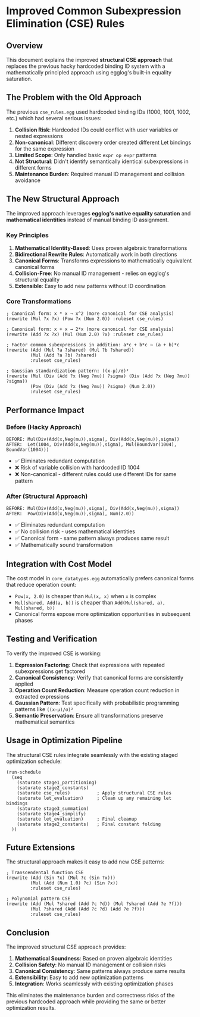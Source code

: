 # Improved Common Subexpression Elimination (CSE) Rules

## Overview

This document explains the improved **structural CSE approach** that replaces the previous hacky hardcoded binding ID system with a mathematically principled approach using egglog's built-in equality saturation.

## The Problem with the Old Approach

The previous `cse_rules.egg` used hardcoded binding IDs (1000, 1001, 1002, etc.) which had several serious issues:

1. **Collision Risk**: Hardcoded IDs could conflict with user variables or nested expressions
2. **Non-canonical**: Different discovery order created different Let bindings for the same expression  
3. **Limited Scope**: Only handled basic `expr op expr` patterns
4. **Not Structural**: Didn't identify semantically identical subexpressions in different forms
5. **Maintenance Burden**: Required manual ID management and collision avoidance

## The New Structural Approach

The improved approach leverages **egglog's native equality saturation** and **mathematical identities** instead of manual binding ID assignment.

### Key Principles

1. **Mathematical Identity-Based**: Uses proven algebraic transformations
2. **Bidirectional Rewrite Rules**: Automatically work in both directions  
3. **Canonical Forms**: Transforms expressions to mathematically equivalent canonical forms
4. **Collision-Free**: No manual ID management - relies on egglog's structural equality
5. **Extensible**: Easy to add new patterns without ID coordination

### Core Transformations

```egglog
; Canonical form: x * x → x^2 (more canonical for CSE analysis)
(rewrite (Mul ?x ?x) (Pow ?x (Num 2.0)) :ruleset cse_rules)

; Canonical form: x + x → 2*x (more canonical for CSE analysis)  
(rewrite (Add ?x ?x) (Mul (Num 2.0) ?x) :ruleset cse_rules)

; Factor common subexpressions in addition: a*c + b*c → (a + b)*c
(rewrite (Add (Mul ?a ?shared) (Mul ?b ?shared))
         (Mul (Add ?a ?b) ?shared)
         :ruleset cse_rules)

; Gaussian standardization pattern: ((x-μ)/σ)² 
(rewrite (Mul (Div (Add ?x (Neg ?mu)) ?sigma) (Div (Add ?x (Neg ?mu)) ?sigma))
         (Pow (Div (Add ?x (Neg ?mu)) ?sigma) (Num 2.0))
         :ruleset cse_rules)
```

## Performance Impact

### Before (Hacky Approach)
```
BEFORE: Mul(Div(Add(x,Neg(mu)),sigma), Div(Add(x,Neg(mu)),sigma))  
AFTER:  Let(1004, Div(Add(x,Neg(mu)),sigma), Mul(BoundVar(1004), BoundVar(1004)))
```
- ✅ Eliminates redundant computation
- ❌ Risk of variable collision with hardcoded ID 1004
- ❌ Non-canonical - different rules could use different IDs for same pattern

### After (Structural Approach)  
```
BEFORE: Mul(Div(Add(x,Neg(mu)),sigma), Div(Add(x,Neg(mu)),sigma))
AFTER:  Pow(Div(Add(x,Neg(mu)),sigma), Num(2.0))
```
- ✅ Eliminates redundant computation
- ✅ No collision risk - uses mathematical identities
- ✅ Canonical form - same pattern always produces same result
- ✅ Mathematically sound transformation

## Integration with Cost Model

The cost model in `core_datatypes.egg` automatically prefers canonical forms that reduce operation count:

- `Pow(x, 2.0)` is cheaper than `Mul(x, x)` when `x` is complex
- `Mul(shared, Add(a, b))` is cheaper than `Add(Mul(shared, a), Mul(shared, b))`
- Canonical forms expose more optimization opportunities in subsequent phases

## Testing and Verification

To verify the improved CSE is working:

1. **Expression Factoring**: Check that expressions with repeated subexpressions get factored
2. **Canonical Consistency**: Verify that canonical forms are consistently applied
3. **Operation Count Reduction**: Measure operation count reduction in extracted expressions  
4. **Gaussian Pattern**: Test specifically with probabilistic programming patterns like `((x-μ)/σ)²`
5. **Semantic Preservation**: Ensure all transformations preserve mathematical semantics

## Usage in Optimization Pipeline

The structural CSE rules integrate seamlessly with the existing staged optimization schedule:

```egglog
(run-schedule 
  (seq
    (saturate stage1_partitioning)
    (saturate stage2_constants) 
    (saturate cse_rules)          ; Apply structural CSE rules
    (saturate let_evaluation)     ; Clean up any remaining let bindings
    (saturate stage3_summation)
    (saturate stage4_simplify)
    (saturate let_evaluation)     ; Final cleanup
    (saturate stage2_constants)   ; Final constant folding
  ))
```

## Future Extensions

The structural approach makes it easy to add new CSE patterns:

```egglog
; Transcendental function CSE
(rewrite (Add (Sin ?x) (Mul ?c (Sin ?x)))
         (Mul (Add (Num 1.0) ?c) (Sin ?x))
         :ruleset cse_rules)

; Polynomial pattern CSE  
(rewrite (Add (Mul ?shared (Add ?c ?d)) (Mul ?shared (Add ?e ?f)))
         (Mul ?shared (Add (Add ?c ?d) (Add ?e ?f)))
         :ruleset cse_rules)
```

## Conclusion

The improved structural CSE approach provides:

1. **Mathematical Soundness**: Based on proven algebraic identities
2. **Collision Safety**: No manual ID management or collision risks
3. **Canonical Consistency**: Same patterns always produce same results
4. **Extensibility**: Easy to add new optimization patterns
5. **Integration**: Works seamlessly with existing optimization phases

This eliminates the maintenance burden and correctness risks of the previous hardcoded approach while providing the same or better optimization results. 